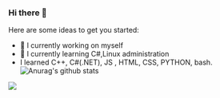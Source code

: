 ### Hi there 👋
Here are some ideas to get you started:

- 🔭 I currently working on myself
- 🌱 I currently learning C#,Linux administration
- I learned C++, C#(.NET), JS , HTML, CSS, PYTHON, bash.
![Anurag's github stats](https://github-readme-stats.vercel.app/api?username=bkomarow1990&show_icons=true)

![](https://visitor-badge.laobi.icu/badge?page_id=bkomarow1990.bkomarow1990)
